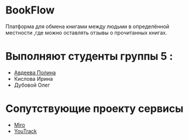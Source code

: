 # BookFlow
Платформа для обмена книгами между людьми в определённой местности ,где можно оставлять отзывы о прочитанных книгах.

# Выполняют студенты группы 5 :
+ [Авдеева Полина](https://github.com/polinaavdeeva)
+ Кислова Ирина
+ Дубовой Олег

# Сопутствующие проекту сервисы
+ [Miro](https://miro.com/app/board/uXjVNrvB9dk=/)
+ [YouTrack](https://bookflow.youtrack.cloud/agiles/159-2/current)

